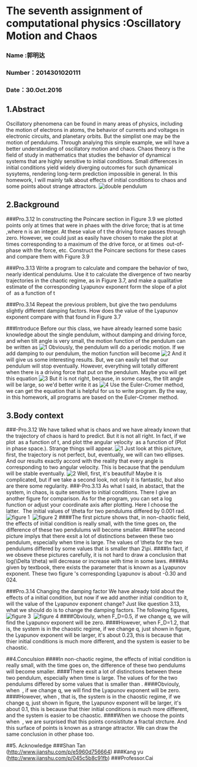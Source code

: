 # The seventh assignment of computational physics :Oscillatory Motion and Chaos

### Name :郭明达
### Number：2014301020111
### Date：30.Oct.2016

## 1.Abstract

Oscillatory phenomena can be found in many areas of physics, including the motion of electrons in atoms, the behavior of currents and 
voltages in electronic circuits, and planetary orbits. But the simplist one may be the motion of pendulums. Through analying this simple 
example, we will have a better understanding of oscillatory motion and chaos. Chaos theory is the field of study in mathematics that 
studies the behavior of dynamical systems that are highly sensitive to initial conditions. Small differences in initial conditions 
yield widely diverging outcomes for such dynamical sysytems, rendering long-term prediction impossible in general. In this homework, 
I will mainly talk about effects of initial conditions to chaos and some points about strange attractors.
![double pendulum](https://github.com/gmd3250679/compuational_physics_N2014301020111/blob/master/Exercise-7/Double-compound-pendulum.gif)

## 2.Background

###Pro.3.12
In constructing the Poincare section in Figure 3.9 we plotted points only at times that were in phaes with the drive force; that is at time
<img src="http://latex.codecogs.com/gif.latex?t$\approx$2n\pi\div\Omega_{D}" alt="" title="" />,where n is an integer. At these value of t the driving force passes through zero. However, we could just as easily have chosen to make the plot at times corresponding to a maximum of the drive force, or at times 
<img src="http://latex.codecogs.com/gif.latex?\pi\div4" alt="" title="" /> out-of-phase with the force, etc. Construct the Poincare sections for these cases and compare them with Figure 3.9

###Pro.3.13
Write a program to calculate and compare the behavior of two, nearly identical pendulums. Use it to calculate the divergence of two nearby trajectories in the chaotic regime, as in Figure 3.7, and make a qualitative estimate of the corresponding Lyapunov exponent form the slope of a plot of <img src="http://latex.codecogs.com/gif.latex?log(\Delta\theta)" alt="" title="" /> as a function of t

###Pro.3.14
Repeat the previous problem, but give the two pendulums slightly different damping factors. How does the value of the Lyapunov exponent compare with that found in Figure 3.7

###Introduce
Before our this class, we have already learned some basic knowledge about the single pendulum, without damping and driving force, 
and when tilt angle is very small, the motion function of the pendulum can be written as 
![1](https://github.com/gmd3250679/compuational_physics_N2014301020111/blob/master/Exercise-7/Ex7-01.png)
Obviously, the pendulum will do a periodic motion.
If we add damping to our pendulum, the motion function will become
![2](https://github.com/gmd3250679/compuational_physics_N2014301020111/blob/master/Exercise-7/Ex7-02.png)
And it will give us some interesting results. But, we can easily tell that our pendulum will stop eventually.
However, everything will totally different when there is a driving force that put on the pendulum. Maybe you will get this equation
![3](https://github.com/gmd3250679/compuational_physics_N2014301020111/blob/master/Exercise-7/Ex7-03.png)
But it is not right, because, in some cases, the tilt angle will be large, so we'd better write it as
![4](https://github.com/gmd3250679/compuational_physics_N2014301020111/blob/master/Exercise-7/Ex7-04.png)
Use the Euler-Cromer method, we can get the equation that is helpful for us to write program. By the way, in this homework, all programs are based on the Euler-Cromer method.

## 3.Body context

###-Pro.3.12
We have talked what is chaos and we have already known that the trajectory of chaos is hard to predict. But it is not all right. In fact, if we plot <img src="http://latex.codecogs.com/gif.latex?\theta" alt="" title="" /> as a function of t, and plot tthe angular velocity <img src="http://latex.codecogs.com/gif.latex?\omega" alt="" title="" /> as a function of <img src="http://latex.codecogs.com/gif.latex?\theta" alt="" title="" />(Plot in phase space.). Strange things will appear.
![1](https://github.com/gmd3250679/compuational_physics_N2014301020111/blob/master/Exercise-7/7%20figure%209.png)
Just look at this picture, first, the trajectory is not perfect, but, eventually, we will can two ellipses. And our results exactly accord with the reality that every angle is corresponding to two angular velocity. This is because that the pendulum will be stable eventually.
![2](https://github.com/gmd3250679/compuational_physics_N2014301020111/blob/master/Exercise-7/7%20figure%2010.png)
Well, first, it's beautiful! Maybe it is complicated, but if we take a second look, not only it is fantastic, but also are there some regularity.
###-Pro.3.13
As what I said, in abstact, that the system, in chaos, is quite sensitive to initial conditions. There I give an another figure for comparison. As for the program, you can set a log function or adjust your coordinate axis after plotting. Here I choose the latter.
<img src="http://latex.codecogs.com/gif.latex?q=0.l=g=9.8\Omega_{D}=2/3dt=0.04\theta_{}{1}=0.1,\theta_{}{2}=1.001\omega(0)=0F_{}{D}=0.5" alt="" title="" />
The initial values of \theta for two pendulums differed by 0.001 rad.
![figure 1](https://github.com/gmd3250679/compuational_physics_N2014301020111/blob/master/Exercise-7/E7figure01.png)
<img src="http://latex.codecogs.com/gif.latex?q=0.5l=g=9.8\Omega_{D}=2/3dt=0.04\theta_{}{1}=0.1,\theta_{}{2}=1.001\omega(0)=0F_{}{D}=1.5" alt="" title="" />
![figure 2](https://github.com/gmd3250679/compuational_physics_N2014301020111/blob/master/Exercise-7/E7%20figure_2.png)
####The first picture shows that, in non-chaotic field, the effects of initial condition is really small, with the time goes on, the difference of these two pendulums will become smaller.
####The second picture implys that there exsit a lot of distinctions between these two pendulum, especially when time is large. The values of \theta for the two pendulums differed by some values that is smaller than 2\pi.
####In fact, if we obseve these pictures carefully, it is not hard to draw a conclusion that log(\Delta \theta) will decrease or increase with time in some laws.
####As given by textbook, there exists the parameter that is known as a Lyapunov exponent.
These two figure 's corresponding Lyapunov is about -0.30 and 024.

###Pro.3.14 Changing the damping factor
We have already told about the effects of a initial condition, but now if we add another initial condition to it, will the value of the Lyapunov exponent change?
Just like question 3.13, what we should do is to change the damping factors. The following figures,
<img src="http://latex.codecogs.com/gif.latex?q_{}{1}=0.6q_{}{2}=0.601g=9.8\Omega_{D}=2/3dt=0.04\theta_{}{1}=0.1,\theta_{}{2}=1.00\omega(0)=0F_{}{D}=0.5" alt="" title="" />
![figure 3](https://github.com/gmd3250679/compuational_physics_N2014301020111/blob/master/Exercise-7/E7figure03.png)
<img src="http://latex.codecogs.com/gif.latex?q_{}{1}=0.6q_{}{2}=0.601g=9.8\Omega_{D}=2/3dt=0.04\theta_{}{1}=0.1,\theta_{}{2}=1.00\omega(0)=0F_{}{D}=1.2" alt="" title="" />
![figure 4](https://github.com/gmd3250679/compuational_physics_N2014301020111/blob/master/Exercise-7/E7figure04.png)
####Obviouly, when F_D=0.5, if we change q, we will find the Lyapunov exponent will be zero.
####However, when F_D=1.2, that is, the system is in the chaostic regime, if we change q, just shown in figure, the Lyapunov exponent will be larger, it's about 0.23, this is because that thier initial conditions is much more different, and the system is easier to be chaostic.

##4.Conculsion
####In non-chaotic regime, the effects of initial condition is really small, with the time goes on, the difference of these two pendulums will become smaller.
####There exsit a lot of distinctions between these two pendulum, especially when time is large. The values of<img src="http://latex.codecogs.com/gif.latex?\theta" alt="" title="" />  for the two pendulums differed by some values that is smaller than <img src="http://latex.codecogs.com/gif.latex?2\div\pi" alt="" title="" />.
####Obviouly, when <img src="http://latex.codecogs.com/gif.latex?F_{}{D}=0.5" alt="" title="" /> , if we change q, we will find the Lyapunov exponent will be zero.
####However, when<img src="http://latex.codecogs.com/gif.latex?F_{}{D}=1.2" alt="" title="" /> , that is, the system is in the chaostic regime, if we change q, just shown in figure, the Lyapunov exponent will be larger, it's about 0.1, this is because that thier initial conditions is much more different, and the system is easier to be chaostic.
####When we choose the points when <img src="http://latex.codecogs.com/gif.latex?\omega_{}{Dt}=2n\div\pi" alt="" title="" />  , we are surprised that this points consistitute a fractal strcture. And this surface of points is known as a strange attractor. We can draw the same conclusion in other phase too.

##5. Acknowledge
###Shan Tan (http://www.jianshu.com/p/e5960d756664)
###Kang yu (http://www.jianshu.com/p/045c5b8c91fb)
###Professor.Cai 




